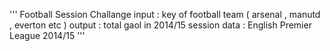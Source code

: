 '''
Football Session Challange
input : key of football team ( arsenal , manutd , everton etc )
output : total gaol in 2014/15 session
data : English Premier League 2014/15
'''
